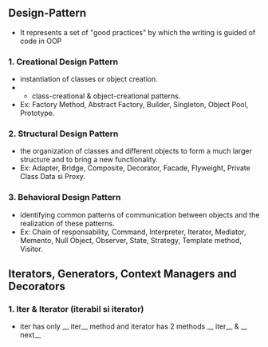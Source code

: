 
## Design-Pattern
- It represents a set of "good practices" by which the writing is guided
of code in OOP

### 1. Creational Design Pattern

- instantiation of classes or
object creation. 
- - class-creational & object-creational patterns.
- Ex: Factory Method, Abstract Factory, Builder, Singleton, Object Pool,
Prototype.

### 2. Structural Design Pattern

- the organization of classes and different objects to form a much larger structure and to bring a new functionality.
- Ex: Adapter, Bridge, Composite, Decorator, Facade, Flyweight,
Private Class Data si Proxy.

### 3. Behavioral Design Pattern

- identifying common patterns
of communication between objects and the realization of these patterns.
- Ex: Chain of responsability, Command, Interpreter, Iterator,
Mediator, Memento, Null Object, Observer, State, Strategy, Template method,
Visitor.

## Iterators, Generators, Context Managers and Decorators 

### 1. Iter & Iterator   (iterabil si iterator)
- iter has only __ iter__ method and iterator has 2 methods __ iter__ & __ next__
